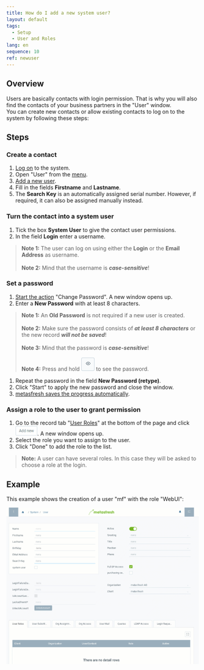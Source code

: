 ```yaml
---
title: How do I add a new system user?
layout: default
tags:
  - Setup
  - User and Roles
lang: en
sequence: 10
ref: newuser
---
```


## Overview
Users are basically contacts with login permission. That is why you will also find the contacts of your business partners in the "User" window.<br>
You can create new contacts or allow existing contacts to log on to the system by following these steps:

## Steps

### Create a contact
1. [Log on](Logon) to the system.
1. Open "User" from the [menu](Menu).
1. [Add a new user](New_Record_Window).
1. Fill in the fields **Firstname** and **Lastname**.
1. The **Search Key** is an automatically assigned serial number. However, if required, it can also be assigned manually instead.

### Turn the contact into a system user
1. Tick the box **System User** to give the contact user permissions.
1. In the field **Login** enter a username.
 >**Note 1:** The user can log on using either the **Login** or the **Email Address** as username.<br><br>
 >**Note 2:** Mind that the username is ***case-sensitive***!

### Set a password
1. [Start the action](StartAction) "Change Password". A new window opens up.
1. Enter a **New Password** with at least 8 characters.
 >**Note 1:** An **Old Password** is not required if a new user is created.<br><br>
 >**Note 2:** Make sure the password consists of ***at least 8 characters*** or the new record ***will not be saved***!<br><br>
 >**Note 3:** Mind that the password is ***case-sensitive***!<br><br>
 >**Note 4:** Press and hold ![](assets/ShowPassword_Icon.png) to see the password.

1. Repeat the password in the field **New Password (retype)**.
1. Click "Start" to apply the new password and close the window.
1. [metasfresh saves the progress automatically](Saveindicator).

### Assign a role to the user to grant permission
1. Go to the record tab "[User Roles](NewUserRole)" at the bottom of the page and click ![](assets/Add_New_Button.png). A new window opens up.
1. Select the role you want to assign to the user.
1. Click "Done" to add the role to the list.
 >**Note:** A user can have several roles. In this case they will be asked to choose a role at the login.

## Example
This example shows the creation of a user "mf" with the role "WebUI":

![](assets/newuser.gif)
